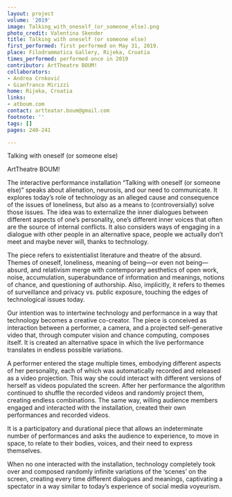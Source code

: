 ```yaml
---
layout: project
volume: '2019'
image: Talking_with_oneself_(or_someone_else).png
photo_credit: Valentina Skender
title: Talking with oneself (or someone else)
first_performed: first performed on May 31, 2019.
place: Filodrammatica Gallery, Rijeka, Croatia
times_performed: performed once in 2019
contributor: ArtTheatre BOUM!
collaborators:
- Andrea Crnković
- Gianfranco Mirizzi
home: Rijeka, Croatia
links:
- atboum.com
contact: artteatar.boum@gmail.com
footnote: ''
tags: []
pages: 240-241

---
```


Talking with oneself (or someone else)

ArtTheatre BOUM!

The interactive performance installation “Talking with oneself (or someone else)” speaks about alienation, neurosis, and our need to communicate. It explores today’s role of technology as an alleged cause and consequence of the issues of loneliness, but also as a means to (controversially) solve those issues. The idea was to externalize the inner dialogues between different aspects of one’s personality, one’s different inner voices that often are the source of internal conflicts. It also considers ways of engaging in a dialogue with other people in an alternative space, people we actually don’t meet and maybe never will, thanks to technology.

The piece refers to existentialist literature and theatre of the absurd. Themes of oneself, loneliness, meaning of being—or even not being—absurd, and relativism merge with contemporary aesthetics of open work, noise, accumulation, superabundance of information and meanings, notions of chance, and questioning of authorship. Also, implicitly, it refers to themes of surveillance and privacy vs. public exposure, touching the edges of technological issues today.

Our intention was to intertwine technology and performance in a way that technology becomes a creative co-creator. The piece is conceived as interaction between a performer, a camera, and a projected self-generative video that, through computer vision and chance computing, composes itself. It is created an alternative space in which the live performance translates in endless possible variations.

A performer entered the stage multiple times, embodying different aspects of her personality, each of which was automatically recorded and released as a video projection. This way she could interact with different versions of herself as videos populated the screen. After her performance the algorithm continued to shuffle the recorded videos and randomly project them, creating endless combinations. The same way, willing audience members engaged and interacted with the installation, created their own performances and recorded videos.

It is a participatory and durational piece that allows an indeterminate number of performances and asks the audience to experience, to move in space, to relate to their bodies, voices, and their need to express themselves.

When no one interacted with the installation, technology completely took over and composed randomly infinite variations of the ‘scenes’ on the screen, creating every time different dialogues and meanings, captivating a spectator in a way similar to today’s experience of social media voyeurism.
